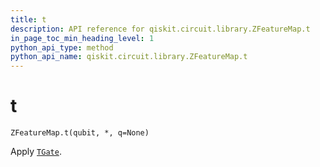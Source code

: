```yaml
---
title: t
description: API reference for qiskit.circuit.library.ZFeatureMap.t
in_page_toc_min_heading_level: 1
python_api_type: method
python_api_name: qiskit.circuit.library.ZFeatureMap.t
---
```


# t

<span id="qiskit.circuit.library.ZFeatureMap.t" />

`ZFeatureMap.t(qubit, *, q=None)`

Apply [`TGate`](qiskit.circuit.library.TGate "qiskit.circuit.library.TGate").

